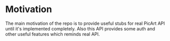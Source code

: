 # Motivation

The main motivation of the repo is to provide useful stubs for real PicArt API until it's implemented completely. Also this API provides some auth and other useful features which reminds real API.
